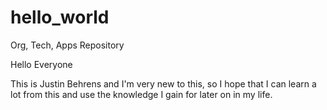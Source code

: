 # hello_world
Org, Tech, Apps Repository

Hello Everyone

This is Justin Behrens and I'm very new to this, so I hope that I can learn a lot from this and use the knowledge I gain for later on in my life.
